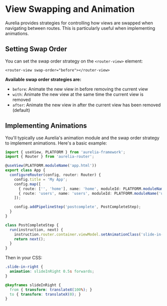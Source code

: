 # View Swapping and Animation

Aurelia provides strategies for controlling how views are swapped when navigating between routes. This is particularly useful when implementing animations.

## Setting Swap Order

You can set the swap order strategy on the `<router-view>` element:

```markup
<router-view swap-order="before"></router-view>
```

**Available swap order strategies are:**

* `before`: Animate the new view in before removing the current view
* `with`: Animate the new view at the same time the current view is removed
* `after`: Animate the new view in after the current view has been removed (default)

## Implementing Animations

You'll typically use Aurelia's animation module and the swap order strategy to implement animations. Here's a basic example:

```typescript
import { useView, PLATFORM } from 'aurelia-framework';
import { Router } from 'aurelia-router';

@useView(PLATFORM.moduleName('app.html'))
export class App {
  configureRouter(config, router: Router) {
    config.title = 'My App';
    config.map([
      { route: ['', 'home'], name: 'home', moduleId: PLATFORM.moduleName('home/index') },
      { route: 'users', name: 'users', moduleId: PLATFORM.moduleName('users/index') }
    ]);

    config.addPipelineStep('postcomplete', PostCompleteStep);
  }
}

class PostCompleteStep {
  run(instruction, next) {
    instruction.router.container.viewModel.setAnimationClass('slide-in-right');
    return next();
  }
}
```

Then in your CSS:

```css
.slide-in-right {
  animation: slideInRight 0.5s forwards;
}

@keyframes slideInRight {
  from { transform: translateX(100%); }
  to { transform: translateX(0); }
}
```
